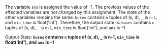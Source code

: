 The variable `ans` is assigned the value of -1. The previous values of the affected variables are not changed by this assignment. The state of the other variables remains the same: `buses` contains `n` tuples of (s, d), `_` is `n-1`, and `min_time` is float('inf'). Therefore, the output state is: `buses` contains `n` tuples of (s, d), `_` is `n-1`, `min_time` is float('inf'), and `ans` is -1.

Output State: **`buses` contains `n` tuples of (s, d), `_` is n-1, `min_time` is float('inf'), and `ans` is -1**